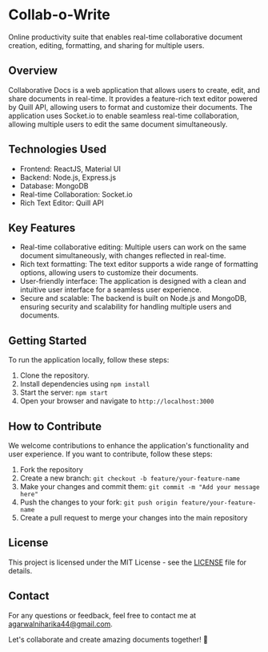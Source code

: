 # Collab-o-Write

Online productivity suite that enables real-time collaborative document creation, editing, formatting, and sharing for multiple users.

## Overview

Collaborative Docs is a web application that allows users to create, edit, and share documents in real-time. It provides a feature-rich text editor powered by Quill API, allowing users to format and customize their documents. The application uses Socket.io to enable seamless real-time collaboration, allowing multiple users to edit the same document simultaneously.

## Technologies Used

- Frontend: ReactJS, Material UI
- Backend: Node.js, Express.js
- Database: MongoDB
- Real-time Collaboration: Socket.io
- Rich Text Editor: Quill API

## Key Features

- Real-time collaborative editing: Multiple users can work on the same document simultaneously, with changes reflected in real-time.
- Rich text formatting: The text editor supports a wide range of formatting options, allowing users to customize their documents.
- User-friendly interface: The application is designed with a clean and intuitive user interface for a seamless user experience.
- Secure and scalable: The backend is built on Node.js and MongoDB, ensuring security and scalability for handling multiple users and documents.

## Getting Started

To run the application locally, follow these steps:

1. Clone the repository. 
2. Install dependencies using `npm install`
3. Start the server: `npm start`
4. Open your browser and navigate to `http://localhost:3000`

## How to Contribute

We welcome contributions to enhance the application's functionality and user experience. If you want to contribute, follow these steps:

1. Fork the repository
2. Create a new branch: `git checkout -b feature/your-feature-name`
3. Make your changes and commit them: `git commit -m "Add your message here"`
4. Push the changes to your fork: `git push origin feature/your-feature-name`
5. Create a pull request to merge your changes into the main repository

## License

This project is licensed under the MIT License - see the [LICENSE](LICENSE) file for details.

## Contact

For any questions or feedback, feel free to contact me at [agarwalniharika44@gmail.com](mailto:agarwalniharika44@gmail.com).

Let's collaborate and create amazing documents together! 🚀
